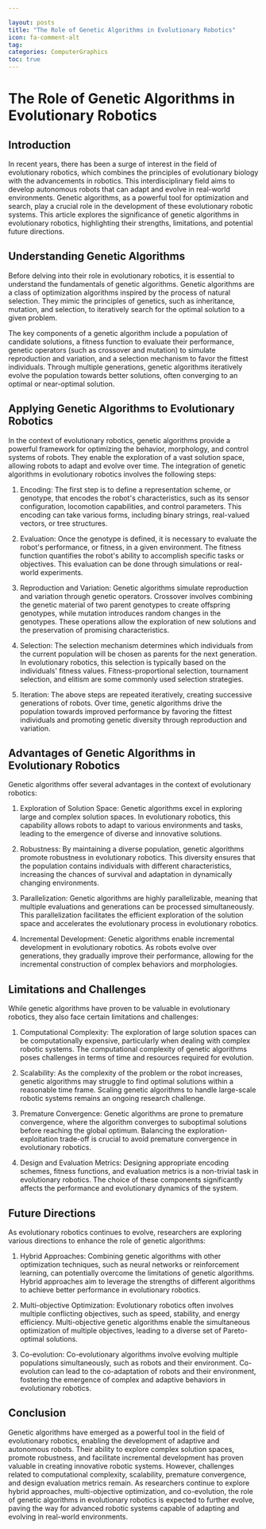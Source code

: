 ```yaml
---

layout: posts
title: "The Role of Genetic Algorithms in Evolutionary Robotics"
icon: fa-comment-alt
tag:      
categories: ComputerGraphics
toc: true
---
```




# The Role of Genetic Algorithms in Evolutionary Robotics

## Introduction
In recent years, there has been a surge of interest in the field of evolutionary robotics, which combines the principles of evolutionary biology with the advancements in robotics. This interdisciplinary field aims to develop autonomous robots that can adapt and evolve in real-world environments. Genetic algorithms, as a powerful tool for optimization and search, play a crucial role in the development of these evolutionary robotic systems. This article explores the significance of genetic algorithms in evolutionary robotics, highlighting their strengths, limitations, and potential future directions.

## Understanding Genetic Algorithms
Before delving into their role in evolutionary robotics, it is essential to understand the fundamentals of genetic algorithms. Genetic algorithms are a class of optimization algorithms inspired by the process of natural selection. They mimic the principles of genetics, such as inheritance, mutation, and selection, to iteratively search for the optimal solution to a given problem.

The key components of a genetic algorithm include a population of candidate solutions, a fitness function to evaluate their performance, genetic operators (such as crossover and mutation) to simulate reproduction and variation, and a selection mechanism to favor the fittest individuals. Through multiple generations, genetic algorithms iteratively evolve the population towards better solutions, often converging to an optimal or near-optimal solution.

## Applying Genetic Algorithms to Evolutionary Robotics
In the context of evolutionary robotics, genetic algorithms provide a powerful framework for optimizing the behavior, morphology, and control systems of robots. They enable the exploration of a vast solution space, allowing robots to adapt and evolve over time. The integration of genetic algorithms in evolutionary robotics involves the following steps:

1. Encoding: The first step is to define a representation scheme, or genotype, that encodes the robot's characteristics, such as its sensor configuration, locomotion capabilities, and control parameters. This encoding can take various forms, including binary strings, real-valued vectors, or tree structures.

2. Evaluation: Once the genotype is defined, it is necessary to evaluate the robot's performance, or fitness, in a given environment. The fitness function quantifies the robot's ability to accomplish specific tasks or objectives. This evaluation can be done through simulations or real-world experiments.

3. Reproduction and Variation: Genetic algorithms simulate reproduction and variation through genetic operators. Crossover involves combining the genetic material of two parent genotypes to create offspring genotypes, while mutation introduces random changes in the genotypes. These operations allow the exploration of new solutions and the preservation of promising characteristics.

4. Selection: The selection mechanism determines which individuals from the current population will be chosen as parents for the next generation. In evolutionary robotics, this selection is typically based on the individuals' fitness values. Fitness-proportional selection, tournament selection, and elitism are some commonly used selection strategies.

5. Iteration: The above steps are repeated iteratively, creating successive generations of robots. Over time, genetic algorithms drive the population towards improved performance by favoring the fittest individuals and promoting genetic diversity through reproduction and variation.

## Advantages of Genetic Algorithms in Evolutionary Robotics
Genetic algorithms offer several advantages in the context of evolutionary robotics:

1. Exploration of Solution Space: Genetic algorithms excel in exploring large and complex solution spaces. In evolutionary robotics, this capability allows robots to adapt to various environments and tasks, leading to the emergence of diverse and innovative solutions.

2. Robustness: By maintaining a diverse population, genetic algorithms promote robustness in evolutionary robotics. This diversity ensures that the population contains individuals with different characteristics, increasing the chances of survival and adaptation in dynamically changing environments.

3. Parallelization: Genetic algorithms are highly parallelizable, meaning that multiple evaluations and generations can be processed simultaneously. This parallelization facilitates the efficient exploration of the solution space and accelerates the evolutionary process in evolutionary robotics.

4. Incremental Development: Genetic algorithms enable incremental development in evolutionary robotics. As robots evolve over generations, they gradually improve their performance, allowing for the incremental construction of complex behaviors and morphologies.

## Limitations and Challenges
While genetic algorithms have proven to be valuable in evolutionary robotics, they also face certain limitations and challenges:

1. Computational Complexity: The exploration of large solution spaces can be computationally expensive, particularly when dealing with complex robotic systems. The computational complexity of genetic algorithms poses challenges in terms of time and resources required for evolution.

2. Scalability: As the complexity of the problem or the robot increases, genetic algorithms may struggle to find optimal solutions within a reasonable time frame. Scaling genetic algorithms to handle large-scale robotic systems remains an ongoing research challenge.

3. Premature Convergence: Genetic algorithms are prone to premature convergence, where the algorithm converges to suboptimal solutions before reaching the global optimum. Balancing the exploration-exploitation trade-off is crucial to avoid premature convergence in evolutionary robotics.

4. Design and Evaluation Metrics: Designing appropriate encoding schemes, fitness functions, and evaluation metrics is a non-trivial task in evolutionary robotics. The choice of these components significantly affects the performance and evolutionary dynamics of the system.

## Future Directions
As evolutionary robotics continues to evolve, researchers are exploring various directions to enhance the role of genetic algorithms:

1. Hybrid Approaches: Combining genetic algorithms with other optimization techniques, such as neural networks or reinforcement learning, can potentially overcome the limitations of genetic algorithms. Hybrid approaches aim to leverage the strengths of different algorithms to achieve better performance in evolutionary robotics.

2. Multi-objective Optimization: Evolutionary robotics often involves multiple conflicting objectives, such as speed, stability, and energy efficiency. Multi-objective genetic algorithms enable the simultaneous optimization of multiple objectives, leading to a diverse set of Pareto-optimal solutions.

3. Co-evolution: Co-evolutionary algorithms involve evolving multiple populations simultaneously, such as robots and their environment. Co-evolution can lead to the co-adaptation of robots and their environment, fostering the emergence of complex and adaptive behaviors in evolutionary robotics.

## Conclusion
Genetic algorithms have emerged as a powerful tool in the field of evolutionary robotics, enabling the development of adaptive and autonomous robots. Their ability to explore complex solution spaces, promote robustness, and facilitate incremental development has proven valuable in creating innovative robotic systems. However, challenges related to computational complexity, scalability, premature convergence, and design evaluation metrics remain. As researchers continue to explore hybrid approaches, multi-objective optimization, and co-evolution, the role of genetic algorithms in evolutionary robotics is expected to further evolve, paving the way for advanced robotic systems capable of adapting and evolving in real-world environments.